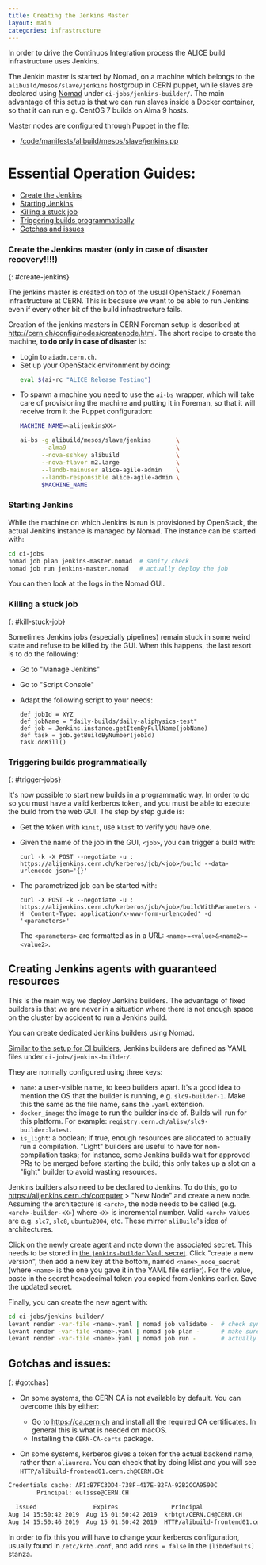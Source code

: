 ```yaml
---
title: Creating the Jenkins Master
layout: main
categories: infrastructure
---
```


In order to drive the Continuos Integration process the ALICE build infrastructure uses Jenkins. 

The Jenkin master is started by Nomad, on a machine which belongs to the `alibuild/mesos/slave/jenkins` hostgroup in CERN puppet, while slaves are declared using [Nomad](infrastructure-nomad.md) under `ci-jobs/jenkins-builder/`.
The main advantage of this setup is that we can run slaves inside a Docker container, so that it can run e.g. CentOS 7 builds on Alma 9 hosts.

Master nodes are configured through Puppet in the file:

- [/code/manifests/alibuild/mesos/slave/jenkins.pp](https://gitlab.cern.ch/ai/it-puppet-hostgroup-alibuild/blob/master/code/manifests/mesos/slave/jenkins.pp)

# Essential Operation Guides:

* [Create the Jenkins](#create-jenkins)
* [Starting Jenkins](#starting-jenkins)
* [Killing a stuck job](#kill-stuck-job)
* [Triggering builds programmatically](#trigger-jobs)
* [Gotchas and issues](#gotchas)

### Create the Jenkins master (only in case of disaster recovery!!!!)
{: #create-jenkins}

The jenkins master is created on top of the usual OpenStack / Foreman
infrastructure at CERN. This is because we want to be able to run Jenkins even
if every other bit of the build infrastructure fails.

Creation of the jenkins masters in CERN Foreman setup is described at
<http://cern.ch/config/nodes/createnode.html>. The short recipe to create the machine,
**to do only in case of disaster** is:

- Login to `aiadm.cern.ch`.
- Set up your OpenStack environment by doing:
  ```bash
  eval $(ai-rc "ALICE Release Testing")
  ```
- To spawn a machine you need to use the `ai-bs` wrapper, which will take
  care of provisioning the machine and putting it in Foreman, so that it will
  receive from it the Puppet configuration:
  ```bash
  MACHINE_NAME=<alijenkinsXX>

  ai-bs -g alibuild/mesos/slave/jenkins       \
        --alma9                               \
        --nova-sshkey alibuild                \
        --nova-flavor m2.large                \
        --landb-mainuser alice-agile-admin    \
        --landb-responsible alice-agile-admin \
        $MACHINE_NAME
  ```

### Starting Jenkins

While the machine on which Jenkins is run is provisioned by OpenStack, the actual Jenkins instance is managed by Nomad.
The instance can be started with:

```bash
cd ci-jobs
nomad job plan jenkins-master.nomad  # sanity check
nomad job run jenkins-master.nomad   # actually deploy the job
```

You can then look at the logs in the Nomad GUI.

### Killing a stuck job
{: #kill-stuck-job}

Sometimes Jenkins jobs (especially pipelines) remain stuck in some weird state
and refuse to be killed by the GUI. When this happens, the last resort is to do the following:

* Go to "Manage Jenkins"
* Go to "Script Console"
* Adapt the following script to your needs:

      def jobId = XYZ
      def jobName = "daily-builds/daily-aliphysics-test"
      def job = Jenkins.instance.getItemByFullName(jobName)
      def task = job.getBuildByNumber(jobId)
      task.doKill()

### Triggering builds programmatically
{: #trigger-jobs}

It's now possible to start new builds in a programmatic way. In order to do so you must
have a valid kerberos token, and you must be able to execute the build from the web GUI.
The step by step guide is:

* Get the token with `kinit`, use `klist` to verify you have one.
* Given the name of the job in the GUI, `<job>`, you can trigger a build with:
      
      curl -k -X POST --negotiate -u : https://alijenkins.cern.ch/kerberos/job/<job>/build --data-urlencode json='{}'

* The parametrized job can be started with:

      curl -X POST -k --negotiate -u : https://alijenkins.cern.ch/kerberos/job/<job>/buildWithParameters -H 'Content-Type: application/x-www-form-urlencoded' -d '<parameters>'

  The `<parameters>` are formatted as in a URL: `<name>=<value>&<name2>=<value2>`.

## Creating Jenkins agents with guaranteed resources

This is the main way we deploy Jenkins builders.
The advantage of fixed builders is that we are never in a situation where there is not enough space on the cluster by accident to run a Jenkins build.

You can create dedicated Jenkins builders using Nomad.

[Similar to the setup for CI builders](infrastructure-nomad.md#complex-templated-job-declarations-eg-ci),
Jenkins builders are defined as YAML files under `ci-jobs/jenkins-builder/`.

They are normally configured using three keys:

- `name`: a user-visible name, to keep builders apart. It's a good idea to mention the OS that the builder is running, e.g. `slc9-builder-1`.
  Make this the same as the file name, sans the `.yaml` extension.
- `docker_image`: the image to run the builder inside of.
  Builds will run for this platform.
  For example: `registry.cern.ch/alisw/slc9-builder:latest`.
- `is_light`: a boolean; if true, enough resources are allocated to actually run a compilation.
  "Light" builders are useful to have for non-compilation tasks; for instance, some Jenkins builds wait for approved PRs to be merged before starting the build; this only takes up a slot on a "light" builder to avoid wasting resources.

Jenkins builders also need to be declared to Jenkins.
To do this, go to <https://alijenkins.cern.ch/computer> > "New Node" and create a new node.
Assuming the architecture is `<arch>`, the node needs to be called (e.g. `<arch>-builder-<X>`) where `<X>` is incremental number.
Valid `<arch>` values are e.g. `slc7`, `slc8`, `ubuntu2004`, etc. These mirror `aliBuild`'s idea of architectures.

Click on the newly create agent and note down the associated secret.
This needs to be stored in [the `jenkins-builder` Vault secret](https://alivault.cern.ch/ui/vault/secrets/kv/kv/jenkins-builder/details).
Click "create a new version", then add a new key at the bottom, named `<name>_node_secret` (where `<name>` is the one you gave it in the YAML file earlier).
For the value, paste in the secret hexadecimal token you copied from Jenkins earlier.
Save the updated secret.

Finally, you can create the new agent with:

```bash
cd ci-jobs/jenkins-builder/
levant render -var-file <name>.yaml | nomad job validate -  # check syntax
levant render -var-file <name>.yaml | nomad job plan -      # make sure job can be scheduled
levant render -var-file <name>.yaml | nomad job run -       # actually run job
```

## Gotchas and issues:
{: #gotchas}

* On some systems, the CERN CA is not available by default. You can overcome this by either:
  * Go to <https://ca.cern.ch> and install all the required CA certificates. In general this is what is needed on macOS.
  * Installing the `CERN-CA-certs` package.

* On some systems, kerberos gives a token for the actual backend name, rather than `aliaurora`. You can check that by doing klist and you will see `HTTP/alibuild-frontend01.cern.ch@CERN.CH`:

```bash
Credentials cache: API:B7FC3DD4-738F-417E-B2FA-92B2CCA9590C
        Principal: eulisse@CERN.CH

  Issued                Expires               Principal
Aug 14 15:50:42 2019  Aug 15 01:50:42 2019  krbtgt/CERN.CH@CERN.CH
Aug 14 15:50:46 2019  Aug 15 01:50:42 2019  HTTP/alibuild-frontend01.cern.ch@CERN.CH
```

In order to fix this you will have to change your kerberos configuration, usually found in `/etc/krb5.conf`, and add `rdns = false` in the `[libdefaults]` stanza.
